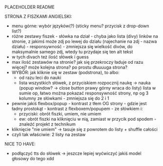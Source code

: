 PLACEHOLDER README

STRONA Z FISZKAMI ANGIELSKI:
- menu górne: wybór języków(?) (sticky menu? przycisk z drop-down list?)
- różne zestawy fiszek - słówka na dział - chyba jako lista (divy) linków na stronie, z jakimś może zdj po lewej do działu (najechanie na zdj - nazwa działu) - responsywność - zmniejsza się wielkość divów, do maksymalnie samego zdj, wtedy tu przydaje się ten alt tekst
- w tych divach też ilość słówek i guess
- max ilość zestawów na stronie? jak się przekroczy ładuje od razu więcej? może kolejna strona? po prostu dłuuuuga strona?
- WYBÓR: jak kliknie się w zestaw (podstrona), to albo:
    - od razu leci do nauki
    - lista wszystkich słówek, z przyciskiem rozpocznij naukę -> nauka (popup window? -> close button prawy górny wraca do listy)
      lista w sumie op, łatwo można pokazać responsywność strony, np og 3 kolumny ze słówkami - zmniejsza się do 2 i 1
- pewnie jakiś flexbox/popup - kontrast z tłem OG strony - gdzie jest ładny prostokąt - kontrast z flexboxem/popupem - ze słówkiem i:
    - przyciski: obrót fiszki, umiem, nie umiem
    - ew: obrót fiszki na kliknięciu w nią, zamiast w przycik pod spodem - znaleźć projekt z technikum
- kliknięcie "nie umiem" -> tasuje się z powrotem do listy + shuffle całości
- czyli tak właściwie: 2 listy na zestaw


NICE TO HAVE:
- podłączyć tts do słówek -> jeszcze lepiej wyćwiczyć jakiś model głosowy do tego xdd
